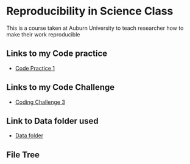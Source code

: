 # Reproducibility in Science Class
 This is a course taken at Auburn University to teach researcher how to make their work reproducible
 
## Links to my Code practice
- [Code Practice 1](RmarkdownPractice.md)


## Links to my Code Challenge

- [Coding Challenge 3](RmarkdownPra2.md)

## Link to Data folder used
- [Data folder](Data_Folder)

## File Tree


